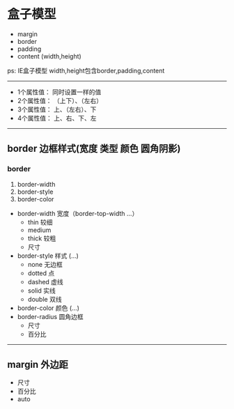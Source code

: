 # 盒子模型

* margin
* border
* padding
* content (width,height)

ps: IE盒子模型 width,height包含border,padding,content

---

* 1个属性值： 同时设置一样的值
* 2个属性值： （上下）、（左右）
* 3个属性值： 上、（左右）、下
* 4个属性值： 上、右、下、左
---
## border 边框样式(宽度 类型 颜色 圆角阴影)
### border
1. border-width
2. border-style
3. border-color


* border-width 宽度（border-top-width ...）
  * thin 较细
  * medium
  * thick 较粗
  * 尺寸
* border-style 样式 (...)
  * none 无边框
  * dotted 点
  * dashed 虚线
  * solid 实线
  * double 双线
* border-color 颜色 (...)
* border-radius 圆角边框
  * 尺寸
  * 百分比
---
## margin 外边距
* 尺寸
* 百分比
* auto

